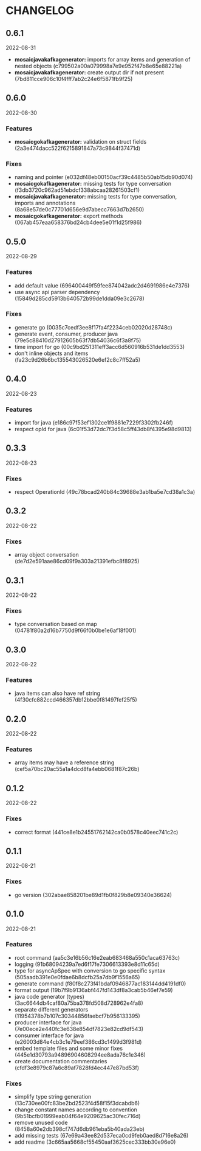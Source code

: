 # CHANGELOG

<!--- next entry here -->

## 0.6.1
2022-08-31
- **mosaicjavakafkagenerator:** imports for array items and generation of nested objects (c799502a00a079998a7e9e952f47b8e65e88221a)
- **mosaicjavakafkagenerator:** create output dir if not present (7bd811cce906c10f4fff7ab2c24e6f5871fb9f25)

## 0.6.0
2022-08-30

### Features

- **mosaicgokafkagenerator:** validation on struct fields (2a3e474dacc522f6215891847a73c9844f37471d)

### Fixes

- naming and pointer (e032df48eb00150acf39c4485b50ab15db90d074)
- **mosaicgokafkagenerator:** missing tests for type conversation (f3db3720c962ad51ebdcf338abcaa28261503cf1)
- **mosaicjavakafkagenerator:** missing tests for type conversation, imports and annotations (8a68e57de0c77701d656e9d7abecc7663d7b2650)
- **mosaicgokafkagenerator:** export methods (067ab457eaa658376bd24cb4dee5e01f1d25f986)

## 0.5.0
2022-08-29

### Features

- add default value (696400449f59fee874042adc2d4691986e4e7376)
- use async api parser dependency (15849d285cd5913b640572b99de1dda09e3c2678)

### Fixes

- generate go (0035c7cedf3ee8f17fa4f2234ceb02020d28748c)
- generate event, consumer, producer java (79e5c88410d27912605b63f7db54036c6f3a8f75)
- time import for go (00c9bd251311eff3acc6d560916b531de1dd3553)
- don't inline objects and items (fa23c9d26b6bc135543026520e6ef2c8c7ff52a5)

## 0.4.0
2022-08-23

### Features

- import for java (e186c97f53ef1302ce1f9881e7229f3302fb246f)
- respect opId for java (6c01f53d72dc7f3d58c5ff43db8f4395e98d9813)

## 0.3.3
2022-08-23

### Fixes

- respect OperationId (49c78bcad240b84c39688e3ab1ba5e7cd38a1c3a)

## 0.3.2
2022-08-22

### Fixes

- array object conversation (de7d2e591aae86cd09f9a303a21391efbc8f8925)

## 0.3.1
2022-08-22

### Fixes

- type conversation based on map (04781f80a2d16b7750d9f66f0b0be1e6af18f001)

## 0.3.0
2022-08-22

### Features

- java items can also have ref string (4f30cfc882ccd466357db12bbe0f81497fef25f5)

## 0.2.0
2022-08-22

### Features

- array items may have a reference string (cef5a70bc20ac55a1a4dcd8fa4ebb0681f87c26b)

## 0.1.2
2022-08-22

### Fixes
- correct format (441ce8e1b24551762142ca0b0578c40eec741c2c)

## 0.1.1
2022-08-21

### Fixes

- go version (302abae858201be89d1fb0f829b8e09340e36624)

## 0.1.0
2022-08-21

### Features

- root command (aa5c3e16b56c16e2eab683468a550c1aca63763c)
- logging (91b68094239a7ed6f17fe7306613393e8d11c65d)
- type for asyncApSpec with conversion to go specific syntax (505aadb391e0e0fdae6b8dcfb25a7db9f1556a65)
- generate command (f80f8c273f41bdaf0946877ac183144dd4191df0)
- format output (19b7f9b9136abf447fd143df8a3cab5b46ef7e59)
- java code generator (types) (3ac6644db4caf80a75ba378fd508d728962e4fa8)
- separate different generators (11954378b7b107c30344856faebcf7b956133395)
- producer interface for java (7e00ece2e440fc3e638e854df7823e82cd9df543)
- consumer interface for java (e26003d84e4cb3c1e79eef386cd3c1499d3f981d)
- embed template files and some minor fixes (445e1d30793a94896904608294ee8ada76c1e346)
- create documentation commentaries (cfdf3e8979c87a6c89af7828fd4ec447e87bd53f)

### Fixes

- simplify type string generation (13c730ee00fc83be2bd2523f4d58f15f3dcabdb6)
- change constant names according to convention (9b51bcfb01999eab04f64e9209625ac30fec716d)
- remove unused code (8458a60e2db398cf747d6db961eba5b40ada23eb)
- add missing tests (67e69a43ee82d537eca0cd9feb0aed8d716e8a26)
- add readme (3c665aa5668cf55450aaf3625cec333bb30e96e0)